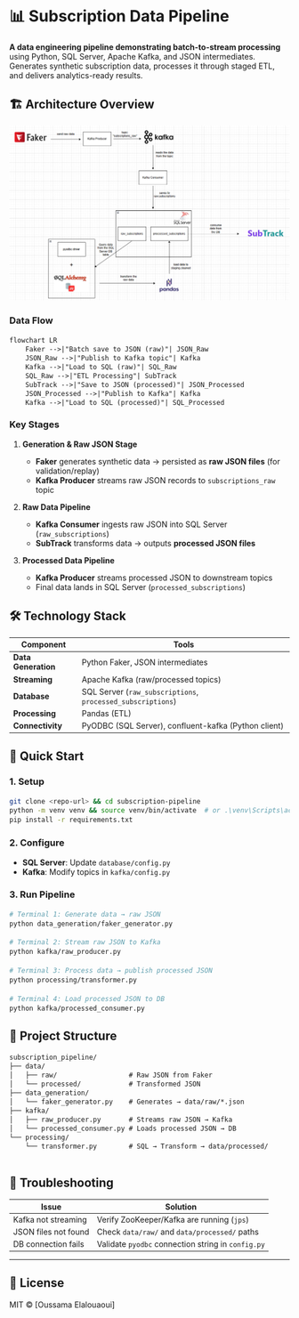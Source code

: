 # 📊 Subscription Data Pipeline  

**A data engineering pipeline demonstrating batch-to-stream processing** using Python, SQL Server, Apache Kafka, and JSON intermediates. Generates synthetic subscription data, processes it through staged ETL, and delivers analytics-ready results.

## 🏗️ Architecture Overview  

![Architecture Diagram](assets/images/architecture_diagram.png)  

### **Data Flow**  
```mermaid
flowchart LR
    Faker -->|"Batch save to JSON (raw)"| JSON_Raw
    JSON_Raw -->|"Publish to Kafka topic"| Kafka
    Kafka -->|"Load to SQL (raw)"| SQL_Raw
    SQL_Raw -->|"ETL Processing"| SubTrack
    SubTrack -->|"Save to JSON (processed)"| JSON_Processed
    JSON_Processed -->|"Publish to Kafka"| Kafka
    Kafka -->|"Load to SQL (processed)"| SQL_Processed
```

### **Key Stages**  

1. **Generation & Raw JSON Stage**  
   - **Faker** generates synthetic data → persisted as **raw JSON files** (for validation/replay)  
   - **Kafka Producer** streams raw JSON records to `subscriptions_raw` topic  

2. **Raw Data Pipeline**  
   - **Kafka Consumer** ingests raw JSON into SQL Server (`raw_subscriptions`)  
   - **SubTrack** transforms data → outputs **processed JSON files**  

3. **Processed Data Pipeline**  
   - **Kafka Producer** streams processed JSON to downstream topics  
   - Final data lands in SQL Server (`processed_subscriptions`)  

## 🛠️ Technology Stack  

| Component           | Tools                                                                 |
|---------------------|-----------------------------------------------------------------------|
| **Data Generation** | Python Faker, JSON intermediates                                      |
| **Streaming**       | Apache Kafka (raw/processed topics)                                   |
| **Database**        | SQL Server (`raw_subscriptions`, `processed_subscriptions`)           |
| **Processing**      | Pandas (ETL)                                                          |
| **Connectivity**    | PyODBC (SQL Server), confluent-kafka (Python client)                 |

## 🚀 Quick Start  

### **1. Setup**  
```bash
git clone <repo-url> && cd subscription-pipeline
python -m venv venv && source venv/bin/activate  # or .\venv\Scripts\activate
pip install -r requirements.txt
```

### **2. Configure**  
- **SQL Server**: Update `database/config.py`  
- **Kafka**: Modify topics in `kafka/config.py`  

### **3. Run Pipeline**  
```bash
# Terminal 1: Generate data → raw JSON
python data_generation/faker_generator.py  

# Terminal 2: Stream raw JSON to Kafka
python kafka/raw_producer.py  

# Terminal 3: Process data → publish processed JSON
python processing/transformer.py  

# Terminal 4: Load processed JSON to DB
python kafka/processed_consumer.py  
```

## 📁 Project Structure  
```
subscription_pipeline/
├── data/
│   ├── raw/                  # Raw JSON from Faker
│   └── processed/            # Transformed JSON
├── data_generation/
│   └── faker_generator.py    # Generates → data/raw/*.json
├── kafka/
│   ├── raw_producer.py       # Streams raw JSON → Kafka
│   └── processed_consumer.py # Loads processed JSON → DB
└── processing/
    └── transformer.py        # SQL → Transform → data/processed/
    
```

## 🐛 Troubleshooting  

**Issue** | **Solution**  
---|---
Kafka not streaming | Verify ZooKeeper/Kafka are running (`jps`)  
JSON files not found | Check `data/raw/` and `data/processed/` paths  
DB connection fails | Validate `pyodbc` connection string in `config.py`  

---

## 📜 License  
MIT © [Oussama Elalouaoui]  

